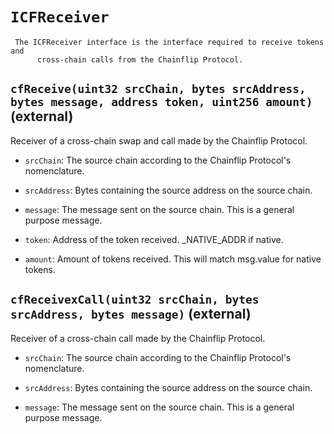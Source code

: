 # `ICFReceiver`

     The ICFReceiver interface is the interface required to receive tokens and
          cross-chain calls from the Chainflip Protocol.

## `cfReceive(uint32 srcChain, bytes srcAddress, bytes message, address token, uint256 amount)` (external)

 Receiver of a cross-chain swap and call made by the Chainflip Protocol.

- `srcChain`:      The source chain according to the Chainflip Protocol's nomenclature.

- `srcAddress`:    Bytes containing the source address on the source chain.

- `message`:       The message sent on the source chain. This is a general purpose message.

- `token`:         Address of the token received. _NATIVE_ADDR if native.

- `amount`:        Amount of tokens received. This will match msg.value for native tokens.

## `cfReceivexCall(uint32 srcChain, bytes srcAddress, bytes message)` (external)

 Receiver of a cross-chain call made by the Chainflip Protocol.

- `srcChain`:      The source chain according to the Chainflip Protocol's nomenclature.

- `srcAddress`:    Bytes containing the source address on the source chain.

- `message`:       The message sent on the source chain. This is a general purpose message.
